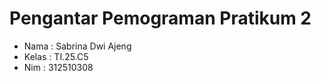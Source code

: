 # Pengantar Pemograman Pratikum 2
-  Nama : Sabrina Dwi Ajeng
-  Kelas : TI.25.C5
-  Nim : 312510308
